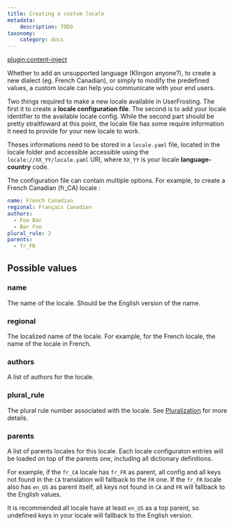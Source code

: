 ```yaml
---
title: Creating a custom locale
metadata:
    description: TODO
taxonomy:
    category: docs
---
```

[plugin:content-inject](/modular/_update5.0)

Whether to add an unsupported language (Klingon anyone?), to create a new dialect (eg. French Canadian), or simply to modify the predefined values, a custom locale can help you communicate with your end users.

Two things required to make a new locale available in UserFrosting. The first it to create a **locale configuration file**. The second is to add your locale identifier to the available locale config. While the second part should be pretty straitfoward at this point, the locale file has some require information it need to provide for your new locale to work.

Theses informations need to be stored in a `locale.yaml` file, located in the locale folder and accessible accessible using the `locale://XX_YY/locale.yaml` URI, where `XX_YY` is your locale **language-country** code.

The configuration file can contain multiple options. For example, to create a French Canadian (fr_CA) locale :

```yaml
name: French Canadian
regional: Français Canadien
authors:
  - Foo Bar
  - Bar Foo
plural_rule: 2
parents:
  - fr_FR
```

## Possible values

### name

The name of the locale. Should be the English version of the name.

### regional

The localized name of the locale. For example, for the French locale, the name of the locale in French.

### authors

A list of authors for the locale.

### plural_rule

The plural rule number associated with the locale. See [Pluralization](/i18n/latranslator#pluralization) for more details.

### parents

A list of parents locales for this locale. Each locale configuraton entries will be loaded on top of the parents one, including all dictionary definitions.

For example, if the `fr_CA` locale has `fr_FR` as parent, all config and all keys not found in the `CA` translation will fallback to the `FR` one. If the `fr_FR` locale also has `en_US` as parent itself, all keys not found in `CA` and `FR` will fallback to the English values.

It is recommended all locale have at least `en_US` as a top parent, so undefined keys in your locale will fallback to the English version.
